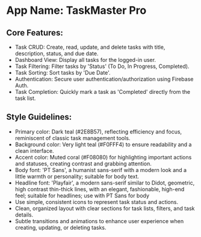# **App Name**: TaskMaster Pro

## Core Features:

- Task CRUD: Create, read, update, and delete tasks with title, description, status, and due date.
- Dashboard View: Display all tasks for the logged-in user.
- Task Filtering: Filter tasks by 'Status' (To Do, In Progress, Completed).
- Task Sorting: Sort tasks by 'Due Date'.
- Authentication: Secure user authentication/authorization using Firebase Auth.
- Task Completion: Quickly mark a task as 'Completed' directly from the task list.

## Style Guidelines:

- Primary color: Dark teal (#2E8B57), reflecting efficiency and focus, reminiscent of classic task management tools.
- Background color: Very light teal (#F0FFF4) to ensure readability and a clean interface.
- Accent color: Muted coral (#F08080) for highlighting important actions and statuses, creating contrast and grabbing attention.
- Body font: 'PT Sans', a humanist sans-serif with a modern look and a little warmth or personality; suitable for body text.
- Headline font: 'Playfair', a modern sans-serif similar to Didot, geometric, high contrast thin-thick lines, with an elegant, fashionable, high-end feel; suitable for headlines; use with PT Sans for body
- Use simple, consistent icons to represent task status and actions.
- Clean, organized layout with clear sections for task lists, filters, and task details.
- Subtle transitions and animations to enhance user experience when creating, updating, or deleting tasks.